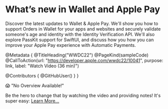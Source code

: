 # What’s new in Wallet and Apple Pay

Discover the latest updates to Wallet & Apple Pay. We'll show you how to support Orders in Wallet for your apps and websites and securely validate someone's age and identity with the Identity Verification API. We'll also explore PassKit support for SwiftUI, and discuss how you how you can improve your Apple Pay experience with Automatic Payments.

@Metadata {
   @TitleHeading("WWDC22")
   @PageKind(sampleCode)
   @CallToAction(url: "https://developer.apple.com/wwdc22/10041", purpose: link, label: "Watch Video (36 min)")

   @Contributors {
      @GitHubUser(<replace this with your GitHub handle>)
   }
}

😱 "No Overview Available!"

Be the hero to change that by watching the video and providing notes! It's super easy:
 [Learn More…](https://wwdcnotes.github.io/WWDCNotes/documentation/wwdcnotes/contributing)
